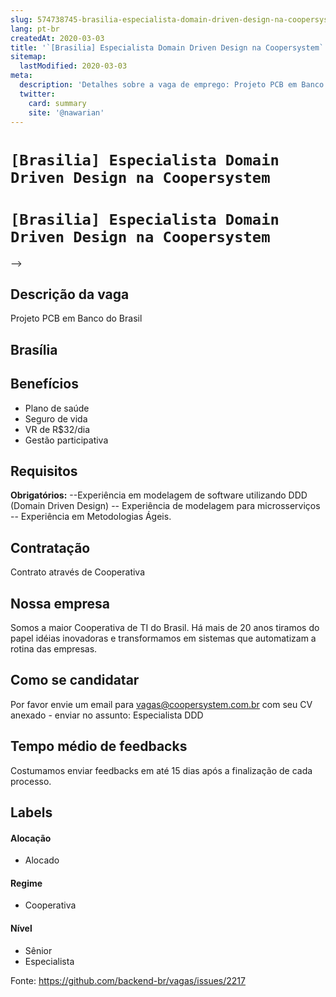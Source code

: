 ```yaml
---
slug: 574738745-brasilia-especialista-domain-driven-design-na-coopersystem
lang: pt-br
createdAt: 2020-03-03
title: '`[Brasilia] Especialista Domain Driven Design na Coopersystem` - Vaga de Emprego'
sitemap:
  lastModified: 2020-03-03
meta:
  description: 'Detalhes sobre a vaga de emprego: Projeto PCB em Banco do Brasil'
  twitter:
    card: summary
    site: '@nawarian'
---
```


# `[Brasilia] Especialista Domain Driven Design na Coopersystem`

`[Brasilia] Especialista Domain Driven Design na Coopersystem`
==================================================
-->

## Descrição da vaga

Projeto PCB em Banco do Brasil 

## Brasília

## Benefícios

- Plano de saúde
- Seguro de vida
- VR de R$32/dia
- Gestão participativa 

## Requisitos

**Obrigatórios:**
--Experiência em modelagem de software utilizando DDD (Domain Driven Design) 
-- Experiência de modelagem para microsserviços
-- Experiência em Metodologias Ágeis.

## Contratação

Contrato através de Cooperativa 

## Nossa empresa

Somos a maior Cooperativa de TI do Brasil. Há mais de 20 anos tiramos do papel idéias inovadoras e transformamos em sistemas que automatizam a rotina das empresas.


## Como se candidatar

Por favor envie um email para vagas@coopersystem.com.br com seu CV anexado - enviar no assunto: Especialista DDD

## Tempo médio de feedbacks

Costumamos enviar feedbacks em até 15 dias após a finalização de cada processo.

## Labels

#### Alocação
- Alocado

#### Regime
- Cooperativa

#### Nível
- Sênior
- Especialista


Fonte: https://github.com/backend-br/vagas/issues/2217